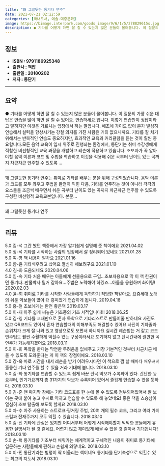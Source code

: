 ```yaml
---
title: "꽤 그럴듯한 통기타 연주"
date: 2021-07-21 02:22:59
categories: [국내도서, 예술-대중문화]
image: https://bimage.interpark.com/goods_image/9/6/1/5/278829615s.jpg
description: ● 기타를 어떻게 하면 잘 칠 수 있는지 많은 분들이 물어봅니다. 이 질문의 가장 쉬운 대답은 연습을 많이 하면 잘 칠 수 있어요. 연습하세요.입니다. 이렇게 연습만이 정답이라고 말하지만 이것은 가르치는 입장에서 하는 말입니다. 애초에 가이드 없이 혼자 열심히 연습해서 실력을 향상시키
---
```


## **정보**

- **ISBN : 9791186925348**
- **출판사 : 책밥**
- **출판일 : 20180202**
- **저자 : 통단기**

------



## **요약**

●  기타를 어떻게 하면 잘 칠 수 있는지 많은 분들이 물어봅니다. 이 질문의 가장 쉬운 대답은 연습을 많이 하면 잘 칠 수 있어요. 연습하세요.입니다. 이렇게 연습만이 정답이라고 말하지만 이것은 가르치는 입장에서 하는 말입니다. 애초에 가이드 없이 혼자 열심히 연습해서 실력을 향상시키는 강철 의지를 가진 사람은 거의 없으니까요. 기타를 잘 치기 위해서는 반복적인 연습도 중요하지만, 효과적인 교육과 커리큘럼을 듣는 것이 훨씬 중요합니다.모든 음악 교육이 입시 위주로 진행되는 환경에서, 통단기는 취미 수강생에게 적합한 비선형적인 교육 과정을 개발하고 레슨에 적용하고 있습니다. 초보자가 꼭 알아야할 음악 이론과 코드 및 주법을 학습하고 이것을 적용해 쉬운 곡부터 난이도 있는 곡까지 차근차근 연주할 수 있도록 ...

------

꽤 그럴듯한 통기타 연주는 취미로 기타를 배우는 분을 위해 구성되었습니다. 음악 이론과 코드를 모두 외우고 주법을 완전히 익힌 다음, 기타를 연주하는 것이 아니라 각각의 요소들을 조금씩 배우면서 쉬운 곡부터 난이도 있는 곡까지 차근차근 연주할 수 있도록 구성한 비선형적 교육교본입니다. 본문... 

------


꽤 그럴듯한 통기타 연주 

------


## **리뷰** 

5.0 김-석 그간 봤던 책중에서 가장 알기쉽게 설명해 준 책이에요 2021.04.02 <br/>5.0 정-석 기타를 시작하는 사람의 입장에서 잘 정리되어 있네요 2021.01.28 <br/>5.0 여-영 책 내용이 알차요 2021.01.16 <br/>5.0 함-윤 기타배우려고 샀어요 열심히 해보려구요 2021.01.10 <br/>4.0 김-화 도움되네요 2020.04.06 <br/>5.0 임-숙 기타 처음 배우는 아들에게 선물용으로 구입...초보자용으로 딱 이 책 한권이면 통기타..만물박사 될거 같아요...주법은 노력해야  하겠죠...아들을 응원하며 화이팅! 2020.02.03 <br/>4.0 윤-희 취미로 기타를 시작한 사람들에게 독학하기 적당한 책같아요. 요즘세대 노래의 쉬운 악보들이 많아 더 흥미있게 연습하게 됩니다. 2019.04.18 <br/>5.0 홍-철 초보에게는 완전 좋은책 2019.03.17 <br/>5.0 이-재 아주 쉽게 써놓은 기초중의 기초 서적입니다!!! 2018.06.25 <br/>5.0 김-영 기타를 교재만으로 혼자 독학으로 기타리스트로 만들어줄 만하네요 사진도 있고 QR코드도 있어서 혼자 연습할때의 이해부족도 해결할수 있어요 사진이 기타줄과 손위치가 크게 잘 나와 있고 영상으로도 보면서 하니까요 실시간 레슨받는 거 같고 코드 연주법도 훨씬 수월하게 익힐수 있는 구성이라서요 포기하지 않고 단시간내에 웬만한 곡 연주가 가능해지겠어요 2018.03.11 <br/>5.0 이-희 독학을 한다는 막연한 두려움을 없애주고 가장 기본적인 것부터 차근차근 배울 수 있도록 도와준다는 게 이 책의 장점이에요. 2018.03.10 <br/>5.0 강-욱 따로 시간을 내서 레슨을 받기 어려우시다면 이 책으로 짬 날 때마다 배우셔서 훌륭한 기타 연주를 할 수 있을 거라 기대해 봅니다. 2018.03.10 <br/>5.0 김-화 통기타를 연습할 수 있도록 쉽게 바꾼 편곡 악보가 수록되어 있다. 간단한 동요부터, 인기가요까지 총 31가지의 악보가 수록되어 있어서 즐겁게 연습할 수 있을 듯하다. 2018.03.10 <br/>5.0 김-준  맨 마지막 장에는 기타 코드표를 한 눈에 볼 수 있도록 첨부되어있어서 잘 보이는 곳에 붙여 놓고 수시로 익히고 연습할 수 있도록 해 놓았네요! 좋은 책을 스승삼아 열심히 초보 탈출해 보도록 할게요 2018.03.10 <br/>5.0 차-수 자주 사용하는 스트로크·핑거링 주법, 20여 개의 필수 코드, 그리고 여러 가지 스킬과 잔재주까지 모두 익힐 수 있습니다. 2018.03.10 <br/>5.0 김-진 기타에 관심은 있지만 어디서부터 어떻게 시작해야할지 막막한 분들에게 유용한 설명서가 될 것 같네요. 어렵지 않고 재미있게 배울 수 있을 것 같아서 기대됩니다! 2018.03.10 <br/>5.0 손-혁 통기타를 기초부터 배워가는 체계적이고 구체적인 내용이 취미로 통기타에 입문하는 사람들에게 편하고 손쉽게 와닿네요. 2018.03.10 <br/>5.0 이-민 통단기라는 별명이 딱 어울리는 책이네요 통기타를 단기속성으로 익힐수 있는 최고의 지도서 2018.03.10 <br/>